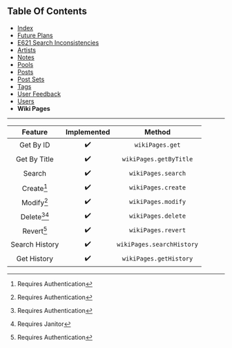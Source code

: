 ## Table Of Contents
- [Index](README.md)
- [Future Plans](FuturePlans.md)
- [E621 Search Inconsistencies](E621SearchInconsistencies.md)
- [Artists](Artists.md)
- [Notes](Notes.md)
- [Pools](Pools.md)
- [Posts](Posts.md)
- [Post Sets](PostSets.md)
- [Tags](Tags.md)
- [User Feedback](UserFeedback.md)
- [Users](Users.md)
- **Wiki Pages**

<hr>

|     Feature    | Implemented |           Method          |
|:--------------:|:-----------:|:-------------------------:|
|    Get By ID   |      ✔️      |      `wikiPages.get`      |
|  Get By Title  |      ✔️      |   `wikiPages.getByTitle`  |
|     Search     |      ✔️      |     `wikiPages.search`    |
|   Create[^1]   |      ✔️      |     `wikiPages.create`    |
|   Modify[^1]   |      ✔️      |     `wikiPages.modify`    |
| Delete[^1][^3] |      ✔️      |     `wikiPages.delete`    |
|   Revert[^1]   |      ✔️      |     `wikiPages.revert`    |
| Search History |      ✔️      | `wikiPages.searchHistory` |
|  Get History   |      ✔️      |  `wikiPages.getHistory`   |

[^1]: Requires Authentication
[^2]: Requires Privileged
[^3]: Requires Janitor
[^4]: Requires Moderator
[^5]: Requires Admin
